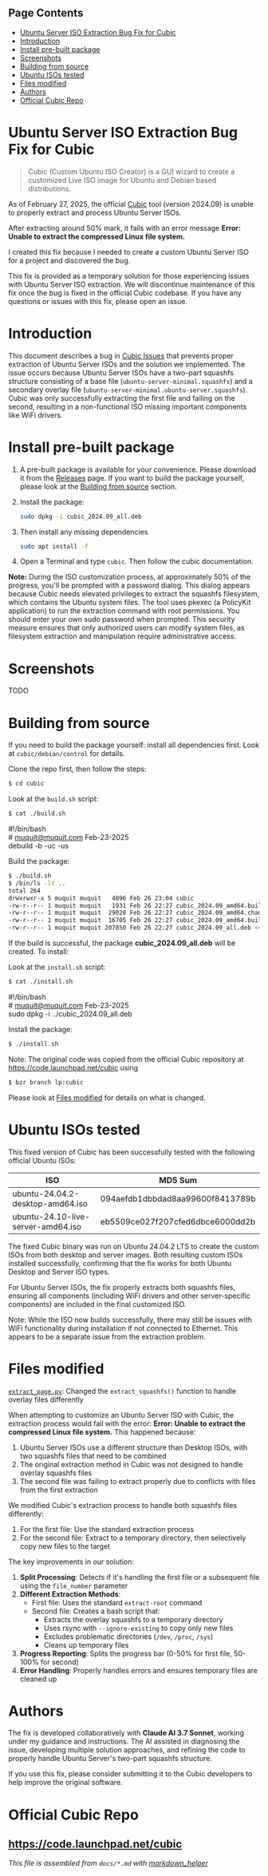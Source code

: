## Page Contents
- [Ubuntu Server ISO Extraction Bug Fix for Cubic](#ubuntu-server-iso-extraction-bug-fix-for-cubic)
- [Introduction](#introduction)
- [Install pre-built package](#install-pre-built-package)
- [Screenshots](#screenshots)
- [Building from source](#building-from-source)
- [Ubuntu ISOs tested](#ubuntu-isos-tested)
- [Files modified](#files-modified)
- [Authors](#authors)
- [Official Cubic Repo](#official-cubic-repo)

# Ubuntu Server ISO Extraction Bug Fix for Cubic

> Cubic (Custom Ubuntu ISO Creator) is a GUI wizard to create a customized Live ISO image for Ubuntu and Debian based distributions.

As of February 27, 2025, the official
[Cubic](https://github.com/PJ-Singh-001/Cubic) tool (version 2024.09) is unable to properly extract and process Ubuntu Server ISOs. 

After extracting around 50% mark, it fails with an error message **Error: Unable to extract the compressed Linux file system.**

I created this fix because I needed to create a custom Ubuntu Server ISO for a project and discovered the bug. 

This fix is provided as a temporary solution for those experiencing issues with Ubuntu Server ISO extraction. We will discontinue maintenance of this fix once the bug is fixed in the official Cubic codebase. If you have any questions or issues with this fix, please open an issue.

# Introduction

This document describes a bug in [Cubic Issues](https://github.com/PJ-Singh-001/Cubic/issues/381) that prevents proper extraction of Ubuntu Server ISOs and the solution we implemented. The issue occurs because Ubuntu Server ISOs have a two-part squashfs structure consisting of a base file (`ubuntu-server-minimal.squashfs`) and a secondary overlay file (`ubuntu-server-minimal.ubuntu-server.squashfs`). Cubic was only successfully extracting the first file and failing on the second, resulting in a non-functional ISO missing important components like WiFi drivers.

# Install pre-built package

1. A pre-built package is available for your convenience. Please download it from the [Releases](https://github.com/muquit/cubic-ubuntu-server-fix/releases/tag/1.0.1) page. If you want to build the package yourself, please look at the [Building from source](#building-from-source) section. 

2. Install the package:
   ```bash
   sudo dpkg -i cubic_2024.09_all.deb
   ```
3. Then install any missing dependencies
   ```bash
   sudo apt install -f
   ```
4. Open a Terminal and type `cubic`. Then follow the cubic documentation.

**Note:** During the ISO customization process, at approximately 50% of the 
progress, you'll be prompted with a password dialog. This dialog appears 
because Cubic needs elevated privileges to extract the squashfs filesystem,
which contains the Ubuntu system files. The tool uses pkexec (a PolicyKit 
application) to run the extraction command with root permissions. You 
should enter your own sudo password when prompted. This security measure 
ensures that only authorized users can modify system files, as filesystem 
extraction and manipulation require administrative access.
# Screenshots

TODO
# Building from source

If you need to build the package yourself: install all dependencies first. Look at `cubic/debian/control` for details. 

Clone the repo first, then follow the steps:

```bash
$ cd cubic
```
Look at the `build.sh` script:

```bash
$ cat ./build.sh
```
\#!/bin/bash \
\# muquit@muquit.com  Feb-23-2025 \
debuild -b -uc -us 

Build the package:

```bash
$ ./build.sh
$ /bin/ls -lt ..
total 264
drwxrwxr-x 5 muquit muquit   4096 Feb 26 23:04 cubic
-rw-r--r-- 1 muquit muquit   1931 Feb 26 22:27 cubic_2024.09_amd64.build
-rw-r--r-- 1 muquit muquit  29028 Feb 26 22:27 cubic_2024.09_amd64.changes
-rw-r--r-- 1 muquit muquit  16705 Feb 26 22:27 cubic_2024.09_amd64.buildinfo
-rw-r--r-- 1 muquit muquit 207850 Feb 26 22:27 cubic_2024.09_all.deb <<<<<<<<<<
```
If the build is successful, the package **cubic_2024.09_all.deb** will be created. To install:

Look at the `install.sh` script:

```bash
$ cat ./install.sh
```
\#!/bin/bash \
\# muquit@muquit.com  Feb-23-2025 \
sudo dpkg -i ../cubic\_2024.09\_all.deb

Install the package:

```bash
$ ./install.sh
```
Note: The original code was copied from the official Cubic repository at https://code.launchpad.net/cubic using

```bash
$ bzr branch lp:cubic
```

Please look at [Files modified](#files-modified) for details on what is changed.
# Ubuntu ISOs tested

This fixed version of Cubic has been successfully tested with the following official Ubuntu ISOs:

|               ISO                  |         MD5 Sum                  |
|------------------------------------|----------------------------------|
| ubuntu-24.04.2-desktop-amd64.iso   | 094aefdb1dbbdad8aa99600f8413789b |
| ubuntu-24.10-live-server-amd64.iso | eb5509ce027f207cfed6dbce6000dd2b |

The fixed Cubic binary was run on Ubuntu 24.04.2 LTS to create the custom ISOs from both desktop and server images. Both resulting custom ISOs installed successfully, confirming that the fix works for both Ubuntu Desktop and Server ISO types.

For Ubuntu Server ISOs, the fix properly extracts both squashfs files, ensuring all components (including WiFi drivers and other server-specific components) are included in the final customized ISO.

Note: While the ISO now builds successfully, there may still be issues with WiFi functionality during installation if not connected to Ethernet. This appears to be a separate issue from the extraction problem.

# Files modified

[`extract_page.py`](https://github.com/muquit/cubic-ubuntu-server-fix/blob/main/cubic/debian/cubic/usr/share/cubic/cubic/pages/extract_page.py#L1081-L1168): Changed the `extract_squashfs()` function to handle overlay files differently

When attempting to customize an Ubuntu Server ISO with Cubic, the extraction process would fail with the error: **Error: Unable to extract the compressed Linux file system.** This happened because:

1. Ubuntu Server ISOs use a different structure than Desktop ISOs, with two squashfs files that need to be combined
2. The original extraction method in Cubic was not designed to handle overlay squashfs files
3. The second file was failing to extract properly due to conflicts with files from the first extraction

We modified Cubic's extraction process to handle both squashfs files differently:

1. For the first file: Use the standard extraction process
2. For the second file: Extract to a temporary directory, then selectively copy new files to the target

The key improvements in our solution:

1. **Split Processing**: Detects if it's handling the first file or a subsequent file using the `file_number` parameter
2. **Different Extraction Methods**:
   - First file: Uses the standard `extract-root` command
   - Second file: Creates a bash script that:
     - Extracts the overlay squashfs to a temporary directory
     - Uses rsync with `--ignore-existing` to copy only new files
     - Excludes problematic directories (`/dev`, `/proc`, `/sys`)
     - Cleans up temporary files
3. **Progress Reporting**: Splits the progress bar (0-50% for first file, 50-100% for second)
4. **Error Handling**: Properly handles errors and ensures temporary files are cleaned up

# Authors

The fix is developed collaboratively with **Claude AI 3.7 Sonnet**, 
working under my guidance and instructions.   The AI assisted in 
diagnosing the issue, developing multiple solution approaches, and 
refining the code to properly handle Ubuntu Server's two-part squashfs structure.

If you use this fix, please consider submitting it to the Cubic developers 
to help improve the original software.


# Official Cubic Repo

https://code.launchpad.net/cubic
---
*This file is assembled from `docs/*.md` with [markdown_helper](https://github.com/BurdetteLamar/markdown_helper)*
